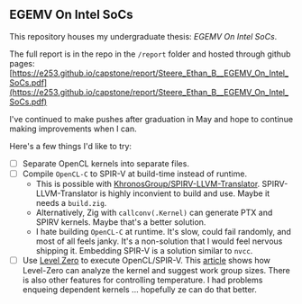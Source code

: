 ## EGEMV On Intel SoCs

This repository houses my undergraduate thesis: *EGEMV On Intel SoCs*.

The full report is in the repo in the `/report` folder and hosted through github pages: [https://e253.github.io/capstone/report/Steere_Ethan_B__EGEMV_On_Intel_SoCs.pdf](https://e253.github.io/capstone/report/Steere_Ethan_B__EGEMV_On_Intel_SoCs.pdf)

I've continued to make pushes after graduation in May and hope to continue making improvements when I can.

Here's a few things I'd like to try:

- [ ] Separate OpenCL kernels into separate files.
- [ ] Compile `OpenCL-C` to SPIR-V at build-time instead of runtime.
  - This is possible with [KhronosGroup/SPIRV-LLVM-Translator](https://github.com/KhronosGroup/SPIRV-LLVM-Translator). SPIRV-LLVM-Translator is highly inconvient to build and use. Maybe it needs a `build.zig`.
  - Alternatively, Zig with `callconv(.Kernel)` can generate PTX and SPIRV kernels. Maybe that's a better solution. 
  - I hate building `OpenCL-C` at runtime. It's slow, could fail randomly, and most of all feels janky. It's a non-solution that I would feel nervous shipping it. Embedding SPIR-V is a solution similar to `nvcc`. 
- [ ] Use [Level Zero](https://github.com/oneapi-src/level-zero) to execute OpenCL/SPIR-V. This [article](https://jjfumero.github.io/posts/2021/09/introduction-to-level-zero/) shows how Level-Zero can analyze the kernel and suggest work group sizes. There is also other features for controlling temperature. I had problems enqueing dependent kernels ... hopefully ze can do that better.

